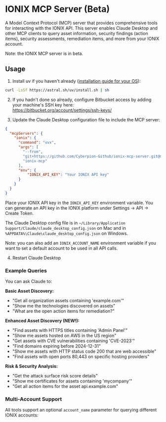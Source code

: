 # IONIX MCP Server (Beta)

A Model Context Protocol (MCP) server that provides comprehensive tools for interacting with the IONIX API. This server enables Claude Desktop and other MCP clients to query asset information, security findings (action items), security assessments, remediation items, and more from your IONIX account.

Note: the IONIX MCP server is in beta.

## Usage

1. Install uv if you haven't already ([installation guide for your OS](https://docs.astral.sh/uv/getting-started/installation/)):
  ```bash
  curl -LsSf https://astral.sh/uv/install.sh | sh
  ```

2. If you hadn't done so already, configure Bitbucket access by adding your machine's SSH key here: https://bitbucket.org/account/settings/ssh-keys/

3. Update the Claude Desktop configuration file to include the MCP server:
```json
{
  "mcpServers": {
    "ionix": {
      "command": "uvx",
      "args": [
        "--from",
        "git+https://github.com/Cyberpion-Github/ionix-mcp-server.git@main",
        "ionix-mcp"
      ],
      "env": {
          "IONIX_API_KEY": "Your IONIX API key"
      }
    }
  }
}
```

Place your IONIX API key in the `IONIX_API_KEY` environment variable. You can generate an API key in the IONIX platform under Settings -> API -> Create Token.

The Claude Desktop config file is in `~/Library/Application Support/Claude/claude_desktop_config.json` on Mac and in `%APPDATA%\Claude\claude_desktop_config.json` on Windows.

Note: you can also add an `IONIX_ACCOUNT_NAME` environment variable if you want to set a default account to be used in all API calls.

4. Restart Claude Desktop

### Example Queries

You can ask Claude to:

**Basic Asset Discovery:**
- "Get all organization assets containing 'example.com'"
- "Show me the technologies discovered on assets"
- "What are the open action items for remediation?"

**Enhanced Asset Discovery (NEW!):**
- "Find assets with HTTPS titles containing 'Admin Panel'"
- "Show me assets hosted on AWS in the US region"
- "Get assets with CVE vulnerabilities containing 'CVE-2023'"
- "Find domains expiring before 2024-12-31"
- "Show me assets with HTTP status code 200 that are web accessible"
- "Find assets with open ports 80,443 on specific hosting providers"

**Risk & Security Analysis:**
- "Get the attack surface risk score details"
- "Show me certificates for assets containing 'mycompany'"
- "Get all action items for the asset api.example.com"

### Multi-Account Support

All tools support an optional `account_name` parameter for querying different IONIX accounts:

